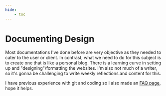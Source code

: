 ```yaml
---
hide:
    - toc
---
```


# Documenting Design

Most documentations I've done before are very objective as they needed to cater to the user or client. In contrast, what we need to do for this subject is to create one that is like a personal blog. There is a learning curve in setting up and "designing"/formatting the websites. I'm also not much of a writer, so it's gonna be challenging to write weekly reflections and content for this.

I have previous experience with git and coding so I also made an [FAQ page](/term1/02-Documenting-design/Git-problems), hope it helps.
